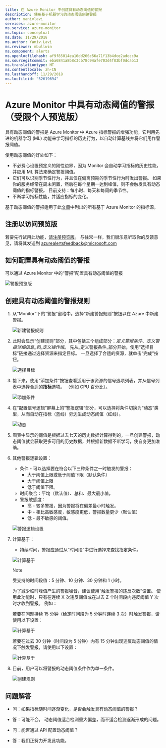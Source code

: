 ```yaml
---
title: 在 Azure Monitor 中创建具有动态阈值的警报
description: 使用基于机器学习的动态阈值创建警报
author: yanivlavi
services: azure-monitor
ms.service: azure-monitor
ms.topic: conceptual
ms.date: 11/29/2018
ms.author: Yaniv.Lavi
ms.reviewer: mbullwin
ms.component: alerts
ms.openlocfilehash: af9f85014ea16dd266c56a71f13b4dce2adccc9a
ms.sourcegitcommit: eba6841a8b8c3cb78c94afe703d4f83bf0dcab13
ms.translationtype: HT
ms.contentlocale: zh-CN
ms.lasthandoff: 11/29/2018
ms.locfileid: "52619694"
---
```

# <a name="alerts-with-dynamic-thresholds-in-azure-monitor-limited-private-preview"></a>Azure Monitor 中具有动态阈值的警报（受限个人预览版）

具有动态阈值的警报是 Azure Monitor 中 Azure 指标警报的增强功能，它利用先进的机器学习 (ML) 功能来学习指标的历史行为，以自动计算基线并将它们用作警报阈值。

使用动态阈值的好处如下：

- 不必费心设置预定义的刚性边界，因为 Monitor 会自动学习指标的历史性能，并应用 ML 算法来确定警报阈值。
- 它们可以识别季节性行为，并且仅在偏离预期的季节性行为时发出警报。 如果你的服务经常在周末闲置，然后在每个星期一达到峰值，则不会触发具有动态阈值的指标警报。 目前支持：每小时、每天和每周的季节性。
- 不断学习指标性能，并适应指标的变化。

基于动态阈值的警报适用于此[文章](https://docs.microsoft.com/azure/monitoring-and-diagnostics/monitoring-near-real-time-metric-alerts#what-resources-can-i-create-near-real-time-metric-alerts-for)中列出的所有基于 Azure Monitor 的指标源。

## <a name="sign-up-to-access-the-preview"></a>注册以访问预览版

若要先行试用此功能，[请注册预览版](https://aka.ms/DynamicThresholdMetricAlerts)。 与往常一样，我们很乐意听取你的反馈意见，请将其发送到 [azurealertsfeedback@microsoft.com](mailto:azurealertsfeedback@microsoft.com)

## <a name="how-to-configure-alerts-with-dynamic-thresholds"></a>如何配置具有动态阈值的警报

可以通过 Azure Monitor 中的“警报”配置具有动态阈值的警报

![警报预览版](./media/monitoring-alerts-dynamic-thresholds/0001.png)

## <a name="creating-an-alert-rule-with-dynamic-thresholds"></a>创建具有动态阈值的警报规则

1. 从“Monitor”下的“警报”窗格中，选择“新建警报规则”按钮以在 Azure 中新建警报。

   ![新建警报规则](./media/monitoring-alerts-dynamic-thresholds/002.png)

2. 此时会显示“创建规则”部分，其中包括三个组成部分：_定义警报条件_、_定义警报详细信息_和_定义操作组_。 先从_定义警报条件_部分开始，使用“选择目标”链接通过选择资源来指定目标。 一旦选择了合适的资源，就单击“完成”按钮。

   ![选择目标](./media/monitoring-alerts-dynamic-thresholds/0003.png)

3. 接下来，使用“添加条件”按钮查看适用于该资源的信号选项列表，并从信号列表中选择合适的**指标**选项。 （例如 CPU 百分比）。

   ![添加条件](./media/monitoring-alerts-dynamic-thresholds/004.png)

4. 在“配置信号逻辑”屏幕上的“警报逻辑”部分，可以选择将条件切换为“动态”类型，从而自动在指标（蓝线）旁边生成动态阈值（红线）。

   ![动态](./media/monitoring-alerts-dynamic-thresholds/005.png)

5. 图表中显示的阈值是根据过去七天的历史数据计算得到的，一旦创建警报，动态阈值就会获取更多可用的历史数据，并根据新数据不断学习，使自身更加准确。

6. 其他警报逻辑设置：
   - 条件 - 可以选择要在符合以下三种条件之一时触发的警报：
       - 大于阈值上限或低于阈值下限（默认条件）
       - 大于阈值上限
       - 低于阈值下限。
   - 时间聚合：平均（默认值）、总和、最大最小值。
   - 警报敏感度：
       - 高 - 较多警报，因为警报将在偏差最小时触发。
       - 中 - 相比高敏感度，敏感度更低，警报数量更少（默认值）
       - 低 - 最不敏感的阈值。

    ![警报逻辑设置](./media/monitoring-alerts-dynamic-thresholds/00007.png)

7. 计算基于：
    -  持续时间，警报应通过从“时间段”中进行选择来查找指定条件。

    ![计算基于](./media/monitoring-alerts-dynamic-thresholds/007.png)

   > [!NOTE]
   > 受支持的时间段值：5 分钟、10 分钟、30 分钟和 1 小时。

   为了减少临时峰值产生的警报噪音，建议使用“触发警报的违反次数”设置。 使用此功能时，只有在连续 X 次违反阈值或在过去 Z 个时间段内违反阈值 Y 次时才收到警报。 例如：

    若要在问题持续 15 分钟（给定时间段为 5 分钟时连续 3 次）时触发警报，请使用以下设置：

   ![计算基于](./media/monitoring-alerts-dynamic-thresholds/0008.png)

    若要在过去 30 分钟（时间段为 5 分钟）内有 15 分钟出现违反动态阈值的情况下触发警报，请使用以下设置：

   ![计算基于](./media/monitoring-alerts-dynamic-thresholds/0009.png)

8. 目前，用户可以将警报的动态阈值条件作为单一条件。

   ![创建规则](./media/monitoring-alerts-dynamic-thresholds/010.png)

## <a name="q--a"></a>问题解答

- 问：如果指标随时间逐渐变化，是否会触发具有动态阈值的警报？

- 答：可能不会。 动态阈值适合检测重大偏差，而不适合检测逐渐形成的问题。

- 问：能否通过 API 配置动态阈值？

- 答：我们正努力开发此功能。
